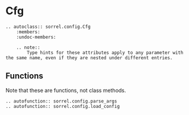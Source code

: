 # Cfg

```{eval-rst}
.. autoclass:: sorrel.config.Cfg
    :members:
    :undoc-members:
    
    .. note::
        Type hints for these attributes apply to any parameter with the same name, even if they are nested under different entries.
```

## Functions
Note that these are functions, not class methods.
```{eval-rst}
.. autofunction:: sorrel.config.parse_args
.. autofunction:: sorrel.config.load_config
```
